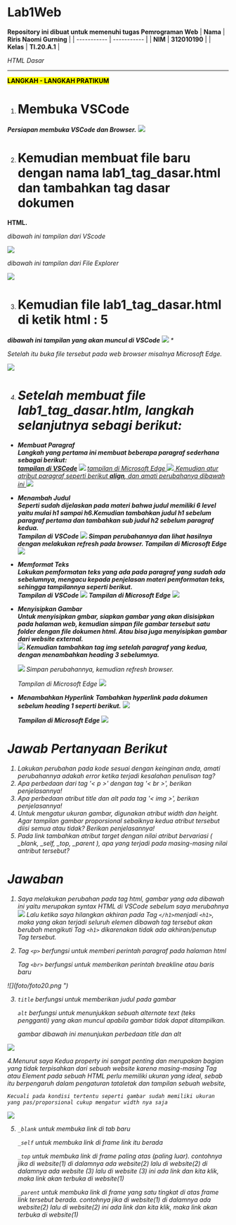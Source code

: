 # Lab1Web

<strong>Repository ini dibuat untuk memenuhi tugas Pemrograman Web</strong>
| <strong>Nama</strong>      | <strong>Riris Naomi Gurning</strong>  |
| ----------- | ----------- |
| <strong>NIM</strong>     | <strong>312010190</strong>       |
| <strong>Kelas</strong>   | <strong>TI.20.A.1</strong>        |

<p><i>HTML Dasar</i></p>

<p><strong><hr><mark>LANGKAH - LANGKAH PRATIKUM</mark></hr></strong></p>

1. # <strong>Membuka VSCode</strong>
<strong><i>Persiapan membuka VSCode dan Browser.</i></strong> 
    ![](Foto/foto1.png)

2. # <strong>Kemudian membuat file baru dengan nama lab1_tag_dasar.html dan tambahkan tag dasar dokumen</strong>
<strong>HTML.</strong>
        <p><i>dibawah ini tampilan dari VScode</i></p>
            ![](Foto/foto2.png)
        <p><i>dibawah ini tampilan dari File Explorer</i></p> 
            ![](Foto/foto3.png)

3. # <strong>Kemudian file lab1_tag_dasar.html di ketik html : 5</strong>
<strong><i>dibawah ini tampilan yang akan muncul di VSCode<i></strong>
           ![](Foto/foto4.png)
       * <p><i>Setelah itu buka file tersebut pada web browser misalnya Microsoft Edge.</i></p>
           ![](Foto/foto5.png)

4. # <strong>Setelah membuat file lab1_tag_dasar.htlm, langkah selanjutnya sebagi berikut:</strong>
* <strong><i>Membuat Paragraf</i></strong>
   <strong><br>Langkah yang pertama ini membuat beberapa paragraf sederhana sebagai berikut:</br>
   <strong><ins>tampilan di VSCode<ins></strong>
      ![](Foto/foto6.png)
   </strong><ins>tampilan di Microsoft Edge<ins></strong>
      ![](Foto/foto7.png)
   </strong><i>Kemudian atur atribut paragraf seperti berikut <b>align</b>, dan amati perubahanya dibawah ini </i>
      ![](Foto/foto8.png)
* <strong><i>Menambah Judul</i></strong>
   <strong><br>Seperti sudah dijelaskan pada materi bahwa judul memiliki 6 level yaitu mulai h1 sampai h6.Kemudian tambahkan judul h1 sebelum paragraf pertama dan tambahkan sub judul h2 sebelum paragraf kedua.</br></strong>
      <strong><i>Tampilan di VSCode</i>
        ![](Foto/foto9.png)
      <strong>Simpan perubahannya dan lihat hasilnya dengan melakukan refresh pada browser.</strong>
      <strong><i>Tampilan di Microsoft Edge</i></br>
        ![](Foto/foto10.png)
* <strong><i>Memformat Teks</i></strong>
    <strong><br>Lakukan pemformatan teks yang ada pada paragraf yang sudah ada sebelumnya, mengacu kepada penjelasan materi pemformatan teks, sehingga tampilannya seperti berikut.</br></strong>
    <strong><i>Tampilan di VSCode</i></strong>
        ![](Foto/foto11.png)
    </strong><i>Tampilan di Microsoft Edge</i></strong>
        ![](Foto/foto12.png)
* <strong><i>Menyisipkan Gambar</i></strong>
    <strong><br>Untuk menyisipkan gmbar, siapkan gambar yang akan disisipkan pada halaman web, kemudian simpan file gambar tersebut satu folder dengan file dokumen html. Atau bisa juga menyisipkan gambar dari website external.</br></strong>
        ![](Foto/foto13.png)
    <strong>Kemudian tambahkan tag img setelah paragraf yang kedua, dengan menambahkan heading 3 sebelumnya.</p>
        ![](Foto/foto14.png)
    </strong><i>Simpan perubahannya, kemudian refresh browser.<i></strong>

    </strong><i>Tampilan di Microsoft Edge</i></strong>
        ![](Foto/foto15.png)
* <strong><i>Menambahkan Hyperlink</i></strong>
    <strong><i>Tambahkan hyperlink pada dokumen sebelum heading 1 seperti berikut.</i></strong>
        ![](Foto/foto16.png)

    <strong><i>Tampilan di Microsoft Edge</i></strong>
        ![](Foto/foto17.png)

# *Jawab Pertanyaan Berikut*
1. Lakukan perubahan pada kode sesuai dengan keinginan anda, amati perubahannya adakah error ketika terjadi  kesalahan penulisan tag?
2. Apa perbedaan dari tag '< p >' dengan tag '< br >', berikan penjelasannya! 
3. Apa perbedaan atribut title dan alt pada tag '< img >', berikan penjelasannya!
4. Untuk mengatur ukuran gambar, digunakan atribut width dan height. Agar tampilan gambar proporsional sebaiknya kedua atribut tersebut diisi semua atau tidak? Berikan penjelasannya!
5. Pada link tambahkan atribut target dengan nilai atribut bervariasi ( _blank, _self, _top, _parent ), apa yang terjadi pada masing-masing nilai antribut tersebut?

# *Jawaban*
1. Saya melakukan perubahan pada tag html, gambar yang ada dibawah ini yaitu merupakan syntax HTML di VSCode sebelum saya merubahnya
 ![](Foto/foto18.png)
 Lalu ketika saya hilangkan akhiran pada Tag `</h1>`menjadi `<h1>`, maka yang akan terjadi seluruh elemen dibawah tag tersebut akan berubah mengikuti Tag `<h1>` dikarenakan tidak ada akhiran/penutup Tag tersebut. 

2. Tag `<p>` berfungsi untuk memberi perintah paragraf pada halaman html

	Tag `<br>` berfungsi untuk memberikan perintah breakline atau baris baru

 ![](foto/foto20.png ")

3. `title` berfungsi untuk memberikan judul pada gambar

	`alt` berfungsi untuk menunjukkan sebuah alternate text (teks pengganti) yang akan muncul apabila gambar tidak dapat ditampilkan.

	gambar dibawah ini menunjukan perbedaan title dan alt

 ![](foto/foto21.png)

4.Menurut saya Kedua property ini sangat penting dan merupakan bagian yang tidak terpisahkan dari sebuah website karena masing-masing Tag atau Element pada sebuah HTML perlu memiliki ukuran yang ideal, sebab itu berpengaruh dalam pengaturan tataletak dan tampilan sebuah website,

	Kecuali pada kondisi tertentu seperti gambar sudah memiliki ukuran yang pas/proporsional cukup mengatur width nya saja

 ![](foto/foto22.png)  

5. `_blank` untuk membuka link di tab baru

	`_self` untuk membuka link di frame link itu berada

	`_top` untuk membuka link di frame paling atas (paling luar).  contohnya jika di website(1) di dalamnya ada website(2) lalu di website(2) di dalamnya ada website (3) lalu di website (3) ini ada link dan kita klik, maka link akan terbuka di website(1)

	`_parent` untuk membuka link di frame yang satu tingkat di atas frame link tersebut berada. contohnya jika di website(1) di dalamnya ada website(2) lalu di website(2) ini ada link dan kita klik, maka link akan terbuka di website(1)
    
     



